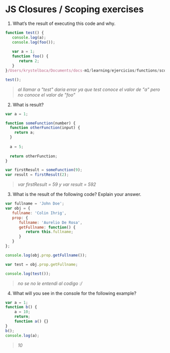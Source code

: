 # JS Closures / Scoping exercises

1. What’s the result of executing this code and why.
  ```js
  function test() {
     console.log(a);
     console.log(foo());
     
     var a = 1;
     function foo() {
        return 2;
     }
  }/Users/krystelbaca/Documents/docs-m1/learning/ejercicios/functions/scope-exercises.md
  
  test();
  ```

> _al llamar a "test" daria error ya que test conoce el valor de "a" pero no conoce el valor de "foo"_

2. What is result?
  ```js
  var a = 1; 
  
  function someFunction(number) {
    function otherFunction(input) {
      return a;
    }
    
    a = 5;
    
    return otherFunction;
  }
  
  var firstResult = someFunction(9);
  var result = firstResult(2);
  ```
> _var firstResult = 59 y var result = 592_

3. What is the result of the following code? Explain your answer.
  ```js
  var fullname = 'John Doe';
  var obj = {
     fullname: 'Colin Ihrig',
     prop: {
        fullname: 'Aurelio De Rosa',
        getFullname: function() {
           return this.fullname;
        }
     }
  };
  
  console.log(obj.prop.getFullname());

  var test = obj.prop.getFullname;
  
  console.log(test());
  ```
> _no se no le entendi al codigo :/_
4. What will you see in the console for the following example?
  ```js
  var a = 1; 
  function b() { 
      a = 10; 
      return; 
      function a() {} 
  } 
  b(); 
  console.log(a);    
  ```

> _10_
